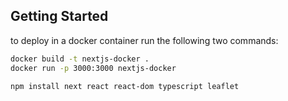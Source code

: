 ## Getting Started

to deploy in a docker container run the following two commands:

```bash
docker build -t nextjs-docker .
docker run -p 3000:3000 nextjs-docker

npm install next react react-dom typescript leaflet
```